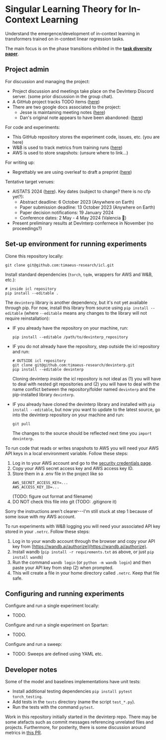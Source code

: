 Singular Learning Theory for In-Context Learning
================================================

Understand the emergence/development of in-context learning in transformers
trained on in-context linear regression tasks.

The main focus is on the phase transitions ehibited in the
[**task diversity paper**](https://arxiv.org/abs/2306.15063).

Project admin
-------------

For discussion and managing the project:

* Project discussion and meetings take place on the DevInterp Discord server.
  (some prior discussion in the group chat).
* A GitHub project tracks TODO items
  ([here](https://github.com/orgs/timaeus-research/projects/2/views/3))
* There are two google docs associated to the project:
  * Jesse is maintaining meeting notes
    ([here](https://docs.google.com/document/d/1yQmCNlIql18TYX--9CAgmI1kxcnVe1kpymadifK6wy4/edit))
  * Dan's original note appears to have been abandoned:
    ([here](https://docs.google.com/document/d/1S4kBVFhlQBVRrdMrhRZz_4BS5N2_ef9HA051rKM7nCE/edit))

For code and experiments:

* This GitHub repository stores the experiment code, issues, etc.
  (you are here)
* W&B is used to track metrics from training runs
  ([here](https://wandb.ai/devinterp/icl))
* AWS is used to store snapshots:
  (unsure where to link...)

For writing up:

* Regrettably we are using overleaf to draft a preprint
  ([here](https://www.overleaf.com/project/64ee6fc2297aa3dfc799310a))

Tentative target venues:

* AISTATS 2024 ([here](http://aistats.org/aistats2024/)).
  Key dates (subject to change? there is no cfp yet?):
  * Abstract deadline:               6 October 2023 (Anywhere on Earth)
  * Paper submission deadline:      13 October 2023 (Anywhere on Earth)
  * Paper decision notifications:   19 January 2024
  * Conference dates:                2 May - 4 May 2024 (Valencia 💪)
* Present preliminary results at DevInterp confernece in November
  (no proceedings?)


Set-up environment for running experiments
------------------------------------------

Clone this repository locally:

```
git clone git@github.com:timaeus-research/icl.git
```

Install standard dependencies (`torch`, `tqdm`, wrappers for AWS and W&B,
etc.):

```
# inside icl repository
pip install --editable .
```

The `devinterp` library is another dependency, but it's not yet available
through pip.
For now, install this library from source using `pip install --editable`
(where `--editable` means any changes to the library will not require
reinstallation):

* IF you already have the repository on your machine, run:
  ```
  pip install --editable /path/to/devinterp_repository
  ```

* IF you do not already have the repository, step outside the icl repository
  and run:
  ```
  # OUTSIDE icl repository
  git clone git@github.com:timaeus-research/devinterp.git
  pip install --editable devinterp
  ```
  Cloning devinterp *inside* the icl repository is not ideal as (1) you will
  have to deal with nested git repositories and (2) you will have to deal
  with the name conflict between the repository/folder named `devinterp` and
  the pip-installed library `devinterp`.

* IF you already have cloned the devinterp library and installed with
  `pip install --editable`, but now you want to update to the latest source,
  go into the devinterp repository on your machine and run:
  ```
  git pull
  ```
  The changes to the source should be reflected next time you
  `import devinterp`.

To run code that reads or writes snapshots to AWS you will need your AWS API
keys in a local environment variable. Follow these steps:

1. Log in to your AWS account and go to the
   [security credentials page](https://us-east-1.console.aws.amazon.com/iamv2/home#/security_credentials).
2. Copy your AWS secret access key and AWS access key ID.
3. Store them in a .env file in the project like so
   ```
   AWS_SECRET_ACCESS_KEY=...
   AWS_ACCESS_KEY_ID=...
   ```
   (TODO: figure out format and filename)
4. DO NOT check this file into git
   (TODO: .gitignore it)

Sorry the instructions aren't clearer---I'm still stuck at step 1 because of
some issue with my AWS account.

To run experiments with W&B logging you will need your associated API key
stored in your `.netrc`. Follow these steps:

1. Log in to your wandb account through the browser and copy your API
   key from [https://wandb.ai/authorize](https://wandb.ai/authorize).
2. Install wandb (`pip install -r requirements.txt` as above, or just
   `pip install wandb`)
3. Run the command `wandb login` (or `python -m wandb login`) and then
   paste your API key from step (2) when prompted.
4. This will create a file in your home directory called `.netrc`.
   Keep that file safe.

Configuring and running experiments
-----------------------------------

Configure and run a single experiment locally:

* TODO.

Configure and run a single experiment on Spartan:

* TODO.

Configure and run a sweep:

* TODO: Sweeps are defined using YAML etc.


Developer notes
---------------

Some of the model and baselines implementations have unit tests:

* Install additional testing dependencies `pip install pytest torch_testing`.
* Add tests in the `tests` directory (name the script `test_*.py`).
* Run the tests with the command `pytest`.


Work in this repository initially started in the devinterp repo. There may be
some atefacts such as commit messages referencing unrelated files and
projects.
Furthermore, for posterity, there is some discussion around metrics in
[this PR](https://github.com/timaeus-research/devinterp/pull/2).
